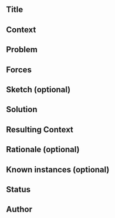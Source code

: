 ## Title  

## Context

## Problem   

## Forces     

## Sketch (optional)  

## Solution      

## Resulting Context    

## Rationale (optional)  

## Known instances (optional)  

## Status    

## Author   